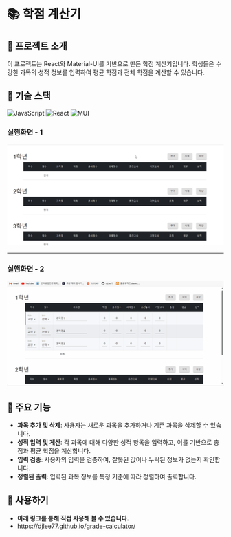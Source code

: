 # 📚 학점 계산기

## 📖 프로젝트 소개

이 프로젝트는 React와 Material-UI를 기반으로 만든 학점 계산기입니다. 학생들은 수강한 과목의 성적 정보를 입력하여 평균 학점과 전체 학점을 계산할 수 있습니다.

## 🌟 기술 스택

![JavaScript](https://img.shields.io/badge/javascript-%23323330.svg?style=for-the-badge&logo=javascript&logoColor=%23F7DF1E)
![React](https://img.shields.io/badge/react-%2320232a.svg?style=for-the-badge&logo=react&logoColor=%2361DAFB)
![MUI](https://img.shields.io/badge/MUI-%230081CB.svg?style=for-the-badge&logo=mui&logoColor=white)

### 실행화면 - 1
![실행화면1](/public/Animation1.gif)

---

### 실행화면 - 2
![실행화면2](/public/Animation.gif)

## 🚀 주요 기능

- **과목 추가 및 삭제**: 사용자는 새로운 과목을 추가하거나 기존 과목을 삭제할 수 있습니다.
- **성적 입력 및 계산**: 각 과목에 대해 다양한 성적 항목을 입력하고, 이를 기반으로 총점과 평균 학점을 계산합니다.
- **입력 검증**: 사용자의 입력을 검증하여, 잘못된 값이나 누락된 정보가 없는지 확인합니다.
- **정렬된 출력**: 입력된 과목 정보를 특정 기준에 따라 정렬하여 출력합니다.

## 📜 사용하기
- **아래 링크를 통해 직접 사용해 볼 수 있습니다.**
- https://djlee77.github.io/grade-calculator/


